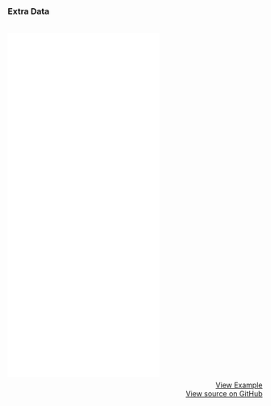 ### Extra Data
<br>
<iframe style="margin-bottom: 8px;height:680px;" border="0" frameborder="0" height="680" scrolling="no" src="/framepay-docs/examples/example-extra-data.html"></iframe>
<a target="_blank" href="example-extra-data.html" style="display: block; text-align: right;">View Example</a>
<a href="https://github.com/Rebilly/framepay-docs/blob/master/docs/.vuepress/public/examples/example-extra-data.html" style="margin-bottom: 60px; display: block; text-align: right;">View source on GitHub</a>
